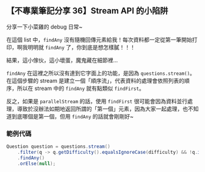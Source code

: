 ## 【不專業筆記分享 36】Stream API 的小陷阱

分享一下小菜雞的 debug 日常~

在這個 list 中，`findAny` 沒有隨機回傳元素給我！每次資料都一定從第一筆開始打印，啊我明明就 `findAny` 了，你到底是想怎樣膩！！！

結果，這小傢伙，這小壞蛋，魔鬼藏在細節裡...

`findAny` 在這裡之所以沒有達到它字面上的功能，是因為 `questions.stream()`。在這個步驟的 stream 是建立一個「順序流」，代表資料的處理會依照列表的順序，所以在 stream 中的 `findAny` 就有點類似 `findFirst`。

反之，如果是 `parallelStream` 的話，使用 `findFirst` 很可能會因為資料並行處理，導致於沒辦法如期地返回所謂的「第一個」元素，因為大家一起處理，也不知道到底哪個是第一個，但用 `findAny` 的話就會剛剛好~

### 範例代碼

```java
Question question = questions.stream()
    .filter(q -> q.getDifficulty().equalsIgnoreCase(difficulty) && !q.isAnswered())
    .findAny()
    .orElse(null);
```